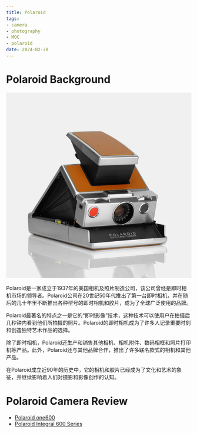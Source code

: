 ```yaml
---
title: Polaroid
tags:
- camera
- photography
- MOC
- polaroid
date: 2024-02-28
---
```


# Polaroid Background

![](photography/cameras_Research/Polaroid/attachments/Pasted%20image%2020230330195031.png)

Polaroid是一家成立于1937年的美国相机及照片制造公司，该公司曾经是即时相机市场的领导者。Polaroid公司在20世纪50年代推出了第一台即时相机，并在随后的几十年里不断推出各种型号的即时相机和胶片，成为了全球广泛使用的品牌。

Polaroid最著名的特点之一是它的“即时影像”技术，这种技术可以使用户在拍摄后几秒钟内看到他们所拍摄的照片。Polaroid的即时相机成为了许多人记录重要时刻和创造独特艺术作品的选择。

除了即时相机，Polaroid还生产和销售其他相机、相机附件、数码相框和照片打印机等产品。此外，Polaroid还与其他品牌合作，推出了许多联名款式的相机和其他产品。

在Polaroid成立近90年的历史中，它的相机和胶片已经成为了文化和艺术的象征，并继续影响着人们对摄影和影像创作的认知。

# Polaroid Camera Review

* [Polaroid one600](photography/cameras_Research/Polaroid/Polaroid_one600.md)
* [Polaroid Integral 600 Series](photography/cameras_Research/Polaroid/Polaroid_600.md)
